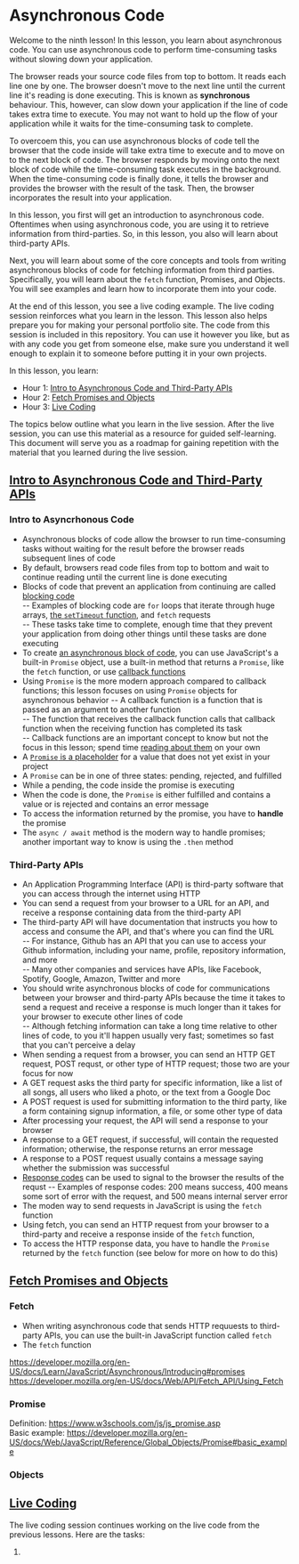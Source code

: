 # Asynchronous Code

Welcome to the ninth lesson! In this lesson, you learn about asynchronous code. You can use asynchronous code to perform time-consuming tasks without slowing down your application.

The browser reads your source code files from top to bottom. It reads each line one by one. The browser doesn't move to the next line until the current line it's reading is done executing. This is known as **synchronous** behaviour. This, however, can slow down your application if the line of code takes extra time to execute. You may not want to hold up the flow of your application while it waits for the time-consuming task to complete.  

To overcoem this, you can use asynchronous blocks of code tell the browser that the code inside will take extra time to execute and to move on to the next block of code. The browser responds by moving onto the next block of code while the time-consuming task executes in the background. When the time-consuming code is finally done, it tells the browser and provides the browser with the result of the task. Then, the browser incorporates the result into your application.  

In this lesson, you first will get an introduction to asynchronous code. Oftentimes when using asynchronous code, you are using it to retrieve information from third-parties. So, in this lesson, you also will learn about third-party APIs. 

Next, you will learn about some of the core concepts and tools from writing asynchronous blocks of code for fetching information from third parties. Specifically, you will learn about the `fetch` function, Promises, and Objects. You will see examples and learn how to incorporate them into your code.

At the end of this lesson, you see a live coding example. The live coding session reinforces what you learn in the lesson. This lesson also helps prepare you for making your personal portfolio site. The code from this session is included in this repository. You can use it however you like, but as with any code you get from someone else, make sure you understand it well enough to explain it to someone before putting it in your own projects.  

In this lesson, you learn:  

- Hour 1: [Intro to Asynchronous Code and Third-Party APIs](#intro-to-asynchronous-code-and-third-party-apis)      
- Hour 2: [Fetch Promises and Objects](#fetch-promises-and-objects)   
- Hour 3: [Live Coding](#live-coding)   

The topics below outline what you learn in the live session. After the live session, you can use this material as a resource for guided self-learning. This document will serve you as a roadmap for gaining repetition with the material that you learned during the live session.   

## [Intro to Asynchronous Code and Third-Party APIs](#intro-to-asynchronous-code-and-third-party-apis)      

### Intro to Asyncrhonous Code  
- Asynchronous blocks of code allow the browser to run time-consuming tasks without waiting for the result before the browser reads subsequent lines of code  
- By default, browsers read code files from top to bottom and wait to continue reading until the current line is done executing  
- Blocks of code that prevent an application from continuing are called [blocking code](https://developer.mozilla.org/en-US/docs/Learn/JavaScript/Asynchronous/Concepts#blocking_code)  
  -- Examples of blocking code are `for` loops that iterate through huge arrays, [the `setTimeout` function](https://developer.mozilla.org/en-US/docs/Learn/JavaScript/Asynchronous/Timeouts_and_intervals), and `fetch` requests  
  -- These tasks take time to complete, enough time that they prevent your application from doing other things until these tasks are done executing  
- To create [an asynchronous block of code](https://developer.mozilla.org/en-US/docs/Learn/JavaScript/Asynchronous/Introducing#asynchronous_javascript), you can use JavaScript's a built-in `Promise` object, use a built-in method that returns a `Promise`, like the `fetch` function, or use [callback functions](https://www.w3schools.com/js/js_callback.asp)  
- Using `Promise` is the more modern approach compared to callback functions; this lesson focuses on using `Promise` objects for asynchronous behavior
  -- A callback function is a function that is passed as an argument to another function  
  -- The function that receives the callback function calls that callback function when the receiving function has completed its task  
  -- Callback functions are an important concept to know but not the focus in this lesson; spend time [reading about them](https://developer.mozilla.org/en-US/docs/Learn/JavaScript/Asynchronous/Introducing#async_callbacks) on your own    
- A [`Promise` is a placeholder](https://developer.mozilla.org/en-US/docs/Web/JavaScript/Reference/Global_Objects/Promise) for a value that does not yet exist in your project  
- A `Promise` can be in one of three states: pending, rejected, and fulfilled  
- While a pending, the code inside the promise is executing  
- When the code is done, the `Promise` is either fulfilled and contains a value or is rejected and contains an error message  
- To access the information returned by the promise, you have to **handle** the promise  
- The `async / await` method is the modern way to handle promises; another important way to know is using the `.then` method  

### Third-Party APIs

- An Application Programming Interface (API) is third-party software that you can access through the internet using HTTP   
- You can send a request from your browser to a URL for an API, and receive a response containing data from the third-party API  
- The third-party API will have documentation that instructs you how to access and consume the API, and that's where you can find the URL  
-- For instance, Github has an API that you can use to access your Github information, including your name, profile, repository information, and more  
-- Many other companies and services have APIs, like Facebook, Spotify, Google, Amazon, Twitter and more  
- You should write asynchronous blocks of code for communications between your browser and third-party APIs because the time it takes to send a request and receive a response is much longer than it takes for your browser to execute other lines of code  
-- Although fetching information can take a long time relative to other lines of code, to you it'll happen usually very fast; sometimes so fast that you can't perceive a delay  
- When sending a request from a browser, you can send an HTTP GET request, POST requst, or other type of HTTP request; those two are your focus for now  
- A GET request asks the third party for specific information, like a list of all songs, all users who liked a photo, or the text from a Google Doc  
- A POST request is used for submitting information to the third party, like a form containing signup information, a file, or some other type of data  
- After processing your request, the API will send a response to your browser  
- A response to a GET request, if successful, will contain the requested information; otherwise, the response returns an error message  
- A response to a POST request usually contains a message saying whether the submission was successful  
- [Response codes](https://developer.mozilla.org/en-US/docs/Web/HTTP/Status) can be used to signal to the browser the results of the requst 
  -- Examples of response codes: 200 means success, 400 means some sort of error with the request, and 500 means internal server error  
- The moden way to send requests in JavaScript is using the `fetch` function  
- Using fetch, you can send an HTTP request from your browser to a third-party and receive a response inside of the `fetch` function, 
- To access the HTTP response data, you have to handle the `Promise` returned by the `fetch` function (see below for more on how to do this)

## [Fetch Promises and Objects](#fetch-promises-and-objects)    

### Fetch  

- When writing asynchronous code that sends HTTP requuests to third-party APIs, you can use the built-in JavaScript function called `fetch`  
- The `fetch` function

https://developer.mozilla.org/en-US/docs/Learn/JavaScript/Asynchronous/Introducing#promises  
https://developer.mozilla.org/en-US/docs/Web/API/Fetch_API/Using_Fetch

### Promise

Definition: https://www.w3schools.com/js/js_promise.asp  
Basic example: https://developer.mozilla.org/en-US/docs/Web/JavaScript/Reference/Global_Objects/Promise#basic_example  

### Objects

## [Live Coding](#live-coding)   

The live coding session continues working on the live code from the previous lessons. Here are the tasks:  

1. 

